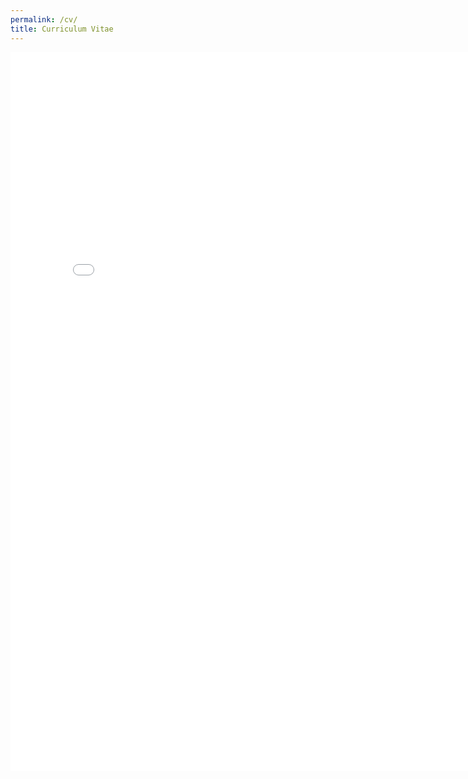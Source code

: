 ```yaml
---
permalink: /cv/
title: Curriculum Vitae
---
```


<iframe src="/maverick-chronicles/assets/docs/RamneetSingh-Resume.pdf#navpanes=0" style="width:800px; height:1150px;" frameborder="0"></iframe>
